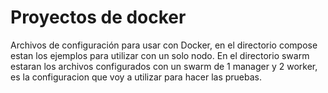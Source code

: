 # Proyectos de docker
Archivos de configuración para usar con Docker, en el directorio compose estan los ejemplos para utilizar con un solo nodo. En el directorio swarm estaran los archivos configurados con un swarm de 1 manager y 2 worker, es la configuracion que voy a utilizar para hacer las pruebas.

